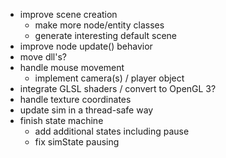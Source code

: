 * improve scene creation
	* make more node/entity classes
	* generate interesting default scene
* improve node update() behavior
* move dll's?
* handle mouse movement
	* implement camera(s) / player object
* integrate GLSL shaders / convert to OpenGL 3?
* handle texture coordinates
* update sim in a thread-safe way
* finish state machine
	* add additional states including pause
	* fix simState pausing